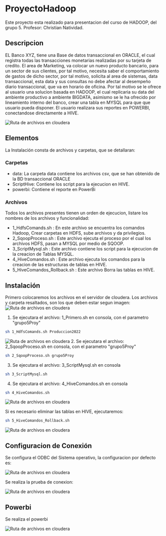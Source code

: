 # ProyectoHadoop

Este proyecto esta realizado para presentacion del curso de HADOOP, del grupo 5.
Profesor: Christian Natividad.
## Descripcion
EL Banco XYZ, tiene una Base de datos transaccional en ORACLE, el cual registra todas las transacciones monetarias realizadas por su tarjeta de credito.
El area de Marketing, va colocar un nuevo producto bancario, para un sector de sus clientes, por tal motivo, necesita saber el comportamiento de gastos de dicho sector, por tal motivo, solicita al area de sistemas, data transaccional, esta data y sus consultas no debe afectar al desempeño diario transaccional, que va en horario de oficina.
Por tal motivo se le ofrece al usuario una solucion basada en HADOOP, el cual replicaria su data del ambiente productivo a ambiente BIGDATA, asimismo se le ha ofrecido por lineamiento interno del banco, crear una tabla en MYSQL para que que usuario pueda disponer.
El usuario realizara sus reportes en POWERBI, conectandose directamente a HIVE.

![Ruta de archivos en cloudera](images/Arquitectura.jpg)

## Elementos
La Instalación consta de archivos y carpetas, que se detallaran:
### Carpetas
- data: La carpeta data contiene los archivos csv, que se han obtenido de la BD transaccional ORACLE
- ScriptHive: Contiene los script para la ejecucion en HIVE.
- powerbi: Contiene el reporte en PowerBi

### Archivos
Todos los archivos presentes tienen un orden de ejecucion, listare los nombres de los archivos y funcionalidad:

- 1_HdfsComands.sh : En este archivo se encuentra los comandos Hadoop, Crear carpetas en HDFS, sube archivos y da privilegios.
- 2_SqoopProceso.sh : Este archivo ejecuta el proceso por el cual los archivos HDFS, pasan a MYSQL por medio de SQOOP.
- 3_ScriptMysql.sh : Este archivo contiene los script para la ejecucion de la creacion de Tablas MYSQL.
- 4_HiveComandos.sh : Este archivo ejecuta los comandos para la creacion de las estructuras de tablas en HIVE.
- 5_HiveComandos_Rollback.sh : Este archivo Borra las tablas en HIVE.

## Instalación

Primero colocaremos los archivos en el servidor de cloudera.
Los archivos y carpeta resaltados, son los que deben estar segun imagen:
![Ruta de archivos en cloudera](images/p2.png)
1. Se ejecutara el archivo: 1_Primero.sh en consola, con el parametro "grupo5Proy"
```bash
sh 1_HdfsComands.sh Produccion2022
```
![Ruta de archivos en cloudera](images/hdfs1.png)
2. Se ejecutara el archivo: 2_SqoopProceso.sh en consola, con el parametro "grupo5Proy"
```bash
sh 2_SqoopProceso.sh grupo5Proy
```
3. Se ejecutara el archivo: 3_ScriptMysql.sh en consola
```bash
sh 3_ScriptMysql.sh
```
4. Se ejecutara el archivo: 4_HiveComandos.sh en consola
```bash
sh 4_HiveComandos.sh
```
![Ruta de archivos en cloudera](images/hdfs1.png)

Si es necesario eliminar las tablas en HIVE, ejecutaremos:
```bash
sh 5_HiveComandos_Rollback.sh
```
![Ruta de archivos en cloudera](images/DiagramaGrupo5.jpg)
## Configuracion de Conexión

Se configura el ODBC del Sistema operativo, la configuracion por defecto es:

![Ruta de archivos en cloudera](images/ODBCHive.png)

Se realiza la prueba de conexion:

![Ruta de archivos en cloudera](images/succes.png)
## Powerbi
Se realiza el powerbi

![Ruta de archivos en cloudera](images/powerbi.png)


